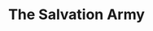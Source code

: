 ---
title: "The Salvation Army"
url: /mississauga/the-salvation-army-lakeshore-road-east/
shop: Gebrauchtwaren
---